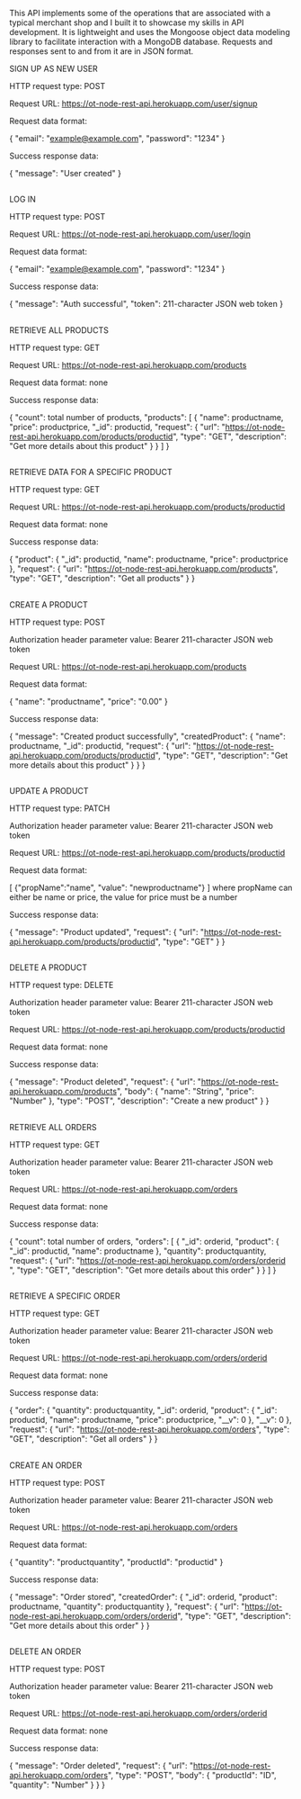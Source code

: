 This API implements some of the operations that are associated with a typical merchant shop and I built it to showcase my skills in API development. 
It is lightweight and uses the Mongoose object data modeling library to facilitate interaction with a MongoDB database. 
Requests and responses sent to and from it are in JSON format.

SIGN UP AS NEW USER

HTTP request type: POST

Request URL: https://ot-node-rest-api.herokuapp.com/user/signup

Request data format:

{
    "email": "example@example.com",
    "password": "1234"
}

Success response data:

{
    "message": "User created"
}

##

LOG IN

HTTP request type: POST

Request URL: https://ot-node-rest-api.herokuapp.com/user/login

Request data format:

{
    "email": "example@example.com",
    "password": "1234"
}

Success response data:

{
    "message": "Auth successful",
    "token": 211-character JSON web token
}

##

RETRIEVE ALL PRODUCTS

HTTP request type: GET

Request URL: https://ot-node-rest-api.herokuapp.com/products

Request data format: none

Success response data: 

{
    "count": total number of products,
    "products": [
        {
            "name": productname,
            "price": productprice,
            "_id": productid,
            "request": {
                "url": "https://ot-node-rest-api.herokuapp.com/products/productid",
                "type": "GET",
                "description": "Get more details about this product"
            }
        }
    ]
}

##

RETRIEVE DATA FOR A SPECIFIC PRODUCT

HTTP request type: GET

Request URL: https://ot-node-rest-api.herokuapp.com/products/productid

Request data format: none

Success response data: 

{
    "product": {
        "_id": productid,
        "name": productname,
        "price": productprice
    },
    "request": {
        "url": "https://ot-node-rest-api.herokuapp.com/products",
        "type": "GET",
        "description": "Get all products"
    }
}

##

CREATE A PRODUCT

HTTP request type: POST

Authorization header parameter value: Bearer 211-character JSON web token

Request URL: https://ot-node-rest-api.herokuapp.com/products

Request data format: 

{
    "name": "productname",
    "price": "0.00"
}

Success response data:

{
    "message": "Created product successfully",
    "createdProduct": {
        "name": productname,
        "_id": productid,
        "request": {
            "url": "https://ot-node-rest-api.herokuapp.com/products/productid",
            "type": "GET",
            "description": "Get more details about this product"
        }
    }
}

##

UPDATE A PRODUCT

HTTP request type: PATCH

Authorization header parameter value: Bearer 211-character JSON web token 

Request URL: https://ot-node-rest-api.herokuapp.com/products/productid

Request data format: 

[
      {"propName":"name", "value": "newproductname"}
]
where propName can either be name or price, the value for price must be a number

Success response data:

{
    "message": "Product updated",
    "request": {
        "url": "https://ot-node-rest-api.herokuapp.com/products/productid",
        "type": "GET"
    }
}

##

DELETE A PRODUCT

HTTP request type: DELETE

Authorization header parameter value: Bearer 211-character JSON web token 

Request URL: https://ot-node-rest-api.herokuapp.com/products/productid

Request data format: none

Success response data:

{
    "message": "Product deleted",
    "request": {
        "url": "https://ot-node-rest-api.herokuapp.com/products",
        "body": {
            "name": "String",
            "price": "Number"
        },
        "type": "POST",
        "description": "Create a new product"
    }
}

##

RETRIEVE ALL ORDERS

HTTP request type: GET

Authorization header parameter value: Bearer 211-character JSON web token

Request URL: https://ot-node-rest-api.herokuapp.com/orders

Request data format: none

Success response data: 

{
    "count": total number of orders,
    "orders": [
        {
            "_id": orderid,
            "product": {
                "_id": productid,
                "name": productname
            },
            "quantity": productquantity,
            "request": {
                "url": "https://ot-node-rest-api.herokuapp.com/orders/orderid ",
                "type": "GET",
                "description": "Get more details about this order"
            }
        }
    ]
}

##

RETRIEVE A SPECIFIC ORDER

HTTP request type: GET

Authorization header parameter value: Bearer 211-character JSON web token

Request URL: https://ot-node-rest-api.herokuapp.com/orders/orderid

Request data format: none

Success response data:

{
    "order": {
        "quantity": productquantity,
        "_id": orderid,
        "product": {
            "_id": productid,
            "name": productname,
            "price": productprice,
            "__v": 0
        },
        "__v": 0
    },
    "request": {
        "url": "https://ot-node-rest-api.herokuapp.com/orders",
        "type": "GET",
        "description": "Get all orders"
    }
}

##

CREATE AN ORDER

HTTP request type: POST

Authorization header parameter value: Bearer 211-character JSON web token

Request URL: https://ot-node-rest-api.herokuapp.com/orders

Request data format: 

{
    "quantity": "productquantity",
    "productId": "productid"
}

Success response data:

{
    "message": "Order stored",
    "createdOrder": {
        "_id": orderid,
        "product": productname,
        "quantity": productquantity
    },
    "request": {
        "url": "https://ot-node-rest-api.herokuapp.com/orders/orderid",
        "type": "GET",
        "description": "Get more details about this order"
    }
}

##

DELETE AN ORDER

HTTP request type: POST

Authorization header parameter value: Bearer 211-character JSON web token

Request URL: https://ot-node-rest-api.herokuapp.com/orders/orderid

Request data format: none

Success response data:

{
    "message": "Order deleted",
    "request": {
        "url": "https://ot-node-rest-api.herokuapp.com/orders",
        "type": "POST",
        "body": {
            "productId": "ID",
            "quantity": "Number"
        }
    }
}

##


